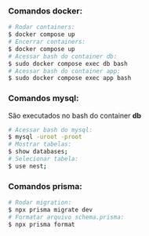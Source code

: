 ### Comandos docker:

```bash
# Rodar containers:
$ docker compose up
# Encerrar containers:
$ docker compose up
# Acessar bash do container db:
$ sudo docker compose exec db bash
# Acessar bash do container app:
$ sudo docker compose exec app bash
```

### Comandos mysql:

São executados no bash do container **db**

```bash
# Acessar bash do mysql:
$ mysql -uroot -proot
# Mostrar tabelas:
$ show databases;
# Selecionar tabela:
$ use nest;
```

### Comandos prisma:

```bash
# Rodar migration:
$ npx prisma migrate dev
# Formatar arquivo schema.prisma:
$ npx prisma format
```
